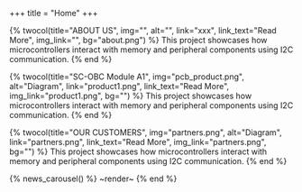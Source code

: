 +++
title = "Home"
+++

{% twocol(title="ABOUT US", img="", alt="", link="xxx", link_text="Read More", img_link="", bg="about.png") %}
This project showcases how microcontrollers interact with memory and peripheral components using I2C communication.
{% end %}


{% twocol(title="SC-OBC Module A1", img="pcb_product.png", alt="Diagram", link="product1.png", link_text="Read More", img_link="product1.png", bg="") %}
This project showcases how microcontrollers interact with memory and peripheral components using I2C communication.
{% end %}


{% twocol(title="OUR CUSTOMERS", img="partners.png", alt="Diagram", link="partners.png", link_text="Read More", img_link="partners.png", bg="") %}
This project showcases how microcontrollers interact with memory and peripheral components using I2C communication.
{% end %}

{% news_carousel() %}
~render~
{% end %}


